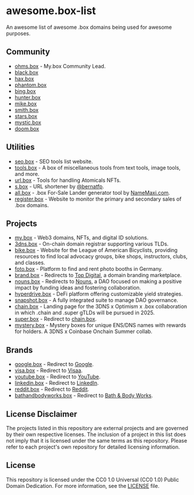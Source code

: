 # awesome.box-list

An awesome list of awesome .box domains being used for awesome purposes.

## Community
- [ohms.box](https://ohms.box) - My.box Community Lead.
- [black.box](https://black.box)
- [hax.box](https://hax.box)
- [phantom.box](https://phantom.box)
- [bing.box](https://bing.box)
- [hunter.box](https://hunter.box)
- [mike.box](https://mike.box)
- [smith.box](https://smith.box)
- [stars.box](https://stars.box)
- [mystic.box](https://mystic.box)
- [doom.box](https://doom.box)

## Utilities

- [seo.box](https://seo.box) - SEO tools list website.
- [tools.box](https://tools.box) - A box of miscellaneous tools from text tools, image tools, and more.
- [url.box](https://url.box) - Tools for handling Atomicals NFTs.
- [s.box](https://s.box) - URL shortener by [@bernatfp](https://www.github.com/bernatfp).
- [all.box](https://all.box) - .box For-Sale Lander generator tool by [NameMaxi.com](https://NameMaxi.com).
- [register.box](https://register.box) - Website to monitor the primary and secondary sales of .box domains.

## Projects

- [my.box](https://my.box) - Web3 domains, NFTs, and digital ID solutions.
- [3dns.box](https://3dns.box) - On-chain domain registrar supporting various TLDs.
- [bike.box](https://bike.box) - Website for the League of American Bicyclists, providing resources to find local advocacy groups, bike shops, instructors, clubs, and classes.
- [foto.box](https://foto.box) - Platform to find and rent photo booths in Germany.
- [brand.box](https://brand.box) - Redirects to [Top Digital](https://top.digital/), a domain branding marketplace.
- [nouns.box](https://nouns.wtf) - Redirects to [Nouns](https://nouns.wtf/), a DAO focused on making a positive impact by funding ideas and fostering collaboration.
- [hyperdrive.box](https://hyperdrive.box) - DeFi platform offering customizable yield strategies.
- [snapshot.box](https://snapshot.box) - A fully integrated suite to manage DAO governance.
- [chain.box](https://chain.box) - Landing page for the 3DNS x Optimism x .box collaboration in which .chain and .super gTLDs will be pursued in 2025.
- [super.box](https://super.box) - Redirect to [chain.box](https://chain.box).
- [mystery.box](https://mystery.box) - Mystery boxes for unique ENS/DNS names with rewards for holders. A 3DNS x Coinbase Onchain Summer collab.

## Brands

- [google.box](https://google.box) - Redirect to [Google](https://www.google.com/).
- [visa.box](https://visa.box) - Redirect to [Visaa](https://usa.visa.com/).
- [youtube.box](https://youtube.box) - Redirect to [YouTube](https://www.youtube.com/).
- [linkedin.box](https://linkedin.box) - Redirect to [LinkedIn](https://www.linkedin.com/).
- [reddit.box](https://reddit.box) - Redirect to [Reddit](https://www.reddit.com/).
- [bathandbodyworks.box](https://bathandbodyworks.box) - Redirect to [Bath & Body Works](https://www.bathandbodyworks.com/).

## License Disclaimer

The projects listed in this repository are external projects and are governed by their own respective licenses. The inclusion of a project in this list does not imply that it is licensed under the same terms as this repository. Please refer to each project's own repository for detailed licensing information.

## License

This repository is licensed under the CC0 1.0 Universal (CC0 1.0) Public Domain Dedication. For more information, see the [LICENSE](LICENSE) file.
